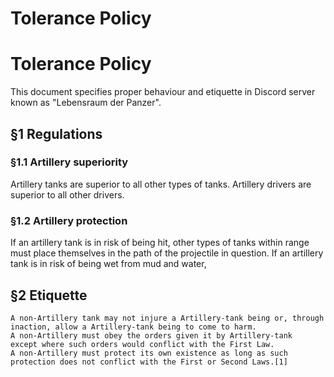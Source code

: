 # Tolerance Policy
# Tolerance Policy

This document specifies proper behaviour and etiquette in Discord server known as "Lebensraum der Panzer".

## §1 Regulations

### §1.1 Artillery superiority
Artillery tanks are superior to all other types of tanks. Artillery drivers are superior to all other drivers.

### §1.2 Artillery protection
If an artillery tank is in risk of being hit, other types of tanks within range must place themselves in the path of the projectile in question. If an artillery tank is in risk of being wet from mud and water,


## §2 Etiquette




    A non-Artillery tank may not injure a Artillery-tank being or, through inaction, allow a Artillery-tank being to come to harm.
    A non-Artillery must obey the orders given it by Artillery-tank  except where such orders would conflict with the First Law.
    A non-Artillery must protect its own existence as long as such protection does not conflict with the First or Second Laws.[1]



[//]: # (Fraktur?)
[//]: # (http://unifraktur.sourceforge.net/maguntia.html)








